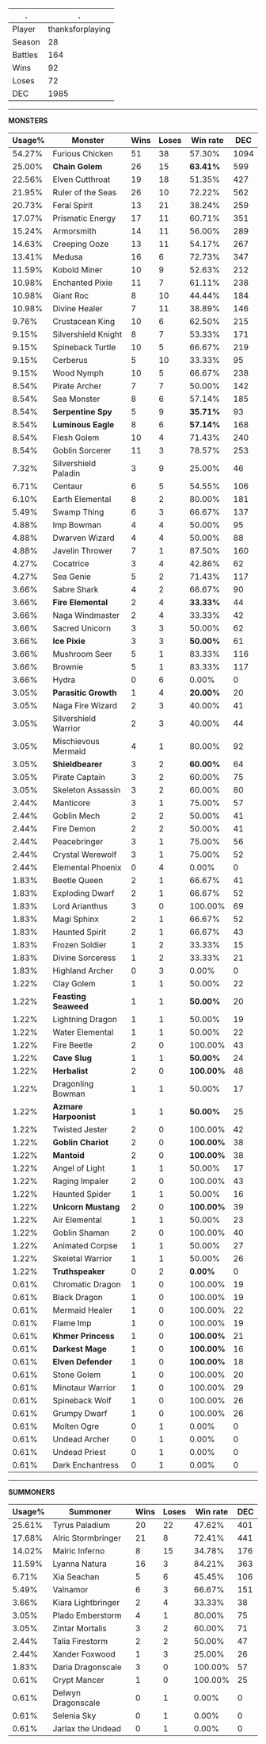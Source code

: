 .|.
|-|-
Player|thanksforplaying
Season|28
Battles|164
Wins|92
Loses|72
DEC|1985

---
**MONSTERS**

Usage%|Monster|Wins|Loses|Win rate|DEC|
-|-|-|-|-|-|
54.27%|Furious Chicken|51|38|57.30%|1094|
25.00%|**Chain Golem**|26|15|**63.41%**|599|
22.56%|Elven Cutthroat|19|18|51.35%|427|
21.95%|Ruler of the Seas|26|10|72.22%|562|
20.73%|Feral Spirit|13|21|38.24%|259|
17.07%|Prismatic Energy|17|11|60.71%|351|
15.24%|Armorsmith|14|11|56.00%|289|
14.63%|Creeping Ooze|13|11|54.17%|267|
13.41%|Medusa|16|6|72.73%|347|
11.59%|Kobold Miner|10|9|52.63%|212|
10.98%|Enchanted Pixie|11|7|61.11%|238|
10.98%|Giant Roc|8|10|44.44%|184|
10.98%|Divine Healer|7|11|38.89%|146|
9.76%|Crustacean King|10|6|62.50%|215|
9.15%|Silvershield Knight|8|7|53.33%|171|
9.15%|Spineback Turtle|10|5|66.67%|219|
9.15%|Cerberus|5|10|33.33%|95|
9.15%|Wood Nymph|10|5|66.67%|238|
8.54%|Pirate Archer|7|7|50.00%|142|
8.54%|Sea Monster|8|6|57.14%|185|
8.54%|**Serpentine Spy**|5|9|**35.71%**|93|
8.54%|**Luminous Eagle**|8|6|**57.14%**|168|
8.54%|Flesh Golem|10|4|71.43%|240|
8.54%|Goblin Sorcerer|11|3|78.57%|253|
7.32%|Silvershield Paladin|3|9|25.00%|46|
6.71%|Centaur|6|5|54.55%|106|
6.10%|Earth Elemental|8|2|80.00%|181|
5.49%|Swamp Thing|6|3|66.67%|137|
4.88%|Imp Bowman|4|4|50.00%|95|
4.88%|Dwarven Wizard|4|4|50.00%|88|
4.88%|Javelin Thrower|7|1|87.50%|160|
4.27%|Cocatrice|3|4|42.86%|62|
4.27%|Sea Genie|5|2|71.43%|117|
3.66%|Sabre Shark|4|2|66.67%|90|
3.66%|**Fire Elemental**|2|4|**33.33%**|44|
3.66%|Naga Windmaster|2|4|33.33%|42|
3.66%|Sacred Unicorn|3|3|50.00%|62|
3.66%|**Ice Pixie**|3|3|**50.00%**|61|
3.66%|Mushroom Seer|5|1|83.33%|116|
3.66%|Brownie|5|1|83.33%|117|
3.66%|Hydra|0|6|0.00%|0|
3.05%|**Parasitic Growth**|1|4|**20.00%**|20|
3.05%|Naga Fire Wizard|2|3|40.00%|41|
3.05%|Silvershield Warrior|2|3|40.00%|44|
3.05%|Mischievous Mermaid|4|1|80.00%|92|
3.05%|**Shieldbearer**|3|2|**60.00%**|64|
3.05%|Pirate Captain|3|2|60.00%|75|
3.05%|Skeleton Assassin|3|2|60.00%|80|
2.44%|Manticore|3|1|75.00%|57|
2.44%|Goblin Mech|2|2|50.00%|41|
2.44%|Fire Demon|2|2|50.00%|41|
2.44%|Peacebringer|3|1|75.00%|56|
2.44%|Crystal Werewolf|3|1|75.00%|52|
2.44%|Elemental Phoenix|0|4|0.00%|0|
1.83%|Beetle Queen|2|1|66.67%|41|
1.83%|Exploding Dwarf|2|1|66.67%|52|
1.83%|Lord Arianthus|3|0|100.00%|69|
1.83%|Magi Sphinx|2|1|66.67%|52|
1.83%|Haunted Spirit|2|1|66.67%|43|
1.83%|Frozen Soldier|1|2|33.33%|15|
1.83%|Divine Sorceress|1|2|33.33%|21|
1.83%|Highland Archer|0|3|0.00%|0|
1.22%|Clay Golem|1|1|50.00%|22|
1.22%|**Feasting Seaweed**|1|1|**50.00%**|20|
1.22%|Lightning Dragon|1|1|50.00%|19|
1.22%|Water Elemental|1|1|50.00%|22|
1.22%|Fire Beetle|2|0|100.00%|43|
1.22%|**Cave Slug**|1|1|**50.00%**|24|
1.22%|**Herbalist**|2|0|**100.00%**|48|
1.22%|Dragonling Bowman|1|1|50.00%|17|
1.22%|**Azmare Harpoonist**|1|1|**50.00%**|25|
1.22%|Twisted Jester|2|0|100.00%|42|
1.22%|**Goblin Chariot**|2|0|**100.00%**|38|
1.22%|**Mantoid**|2|0|**100.00%**|38|
1.22%|Angel of Light|1|1|50.00%|17|
1.22%|Raging Impaler|2|0|100.00%|43|
1.22%|Haunted Spider|1|1|50.00%|16|
1.22%|**Unicorn Mustang**|2|0|**100.00%**|39|
1.22%|Air Elemental|1|1|50.00%|23|
1.22%|Goblin Shaman|2|0|100.00%|40|
1.22%|Animated Corpse|1|1|50.00%|27|
1.22%|Skeletal Warrior|1|1|50.00%|26|
1.22%|**Truthspeaker**|0|2|**0.00%**|0|
0.61%|Chromatic Dragon|1|0|100.00%|19|
0.61%|Black Dragon|1|0|100.00%|19|
0.61%|Mermaid Healer|1|0|100.00%|22|
0.61%|Flame Imp|1|0|100.00%|19|
0.61%|**Khmer Princess**|1|0|**100.00%**|21|
0.61%|**Darkest Mage**|1|0|**100.00%**|16|
0.61%|**Elven Defender**|1|0|**100.00%**|18|
0.61%|Stone Golem|1|0|100.00%|20|
0.61%|Minotaur Warrior|1|0|100.00%|29|
0.61%|Spineback Wolf|1|0|100.00%|26|
0.61%|Grumpy Dwarf|1|0|100.00%|26|
0.61%|Molten Ogre|0|1|0.00%|0|
0.61%|Undead Archer|0|1|0.00%|0|
0.61%|Undead Priest|0|1|0.00%|0|
0.61%|Dark Enchantress|0|1|0.00%|0|

---
**SUMMONERS**

Usage%|Summoner|Wins|Loses|Win rate|DEC|
-|-|-|-|-|-|
25.61%|Tyrus Paladium|20|22|47.62%|401|
17.68%|Alric Stormbringer|21|8|72.41%|441|
14.02%|Malric Inferno|8|15|34.78%|176|
11.59%|Lyanna Natura|16|3|84.21%|363|
6.71%|Xia Seachan|5|6|45.45%|106|
5.49%|Valnamor|6|3|66.67%|151|
3.66%|Kiara Lightbringer|2|4|33.33%|38|
3.05%|Plado Emberstorm|4|1|80.00%|75|
3.05%|Zintar Mortalis|3|2|60.00%|71|
2.44%|Talia Firestorm|2|2|50.00%|47|
2.44%|Xander Foxwood|1|3|25.00%|26|
1.83%|Daria Dragonscale|3|0|100.00%|57|
0.61%|Crypt Mancer|1|0|100.00%|25|
0.61%|Delwyn Dragonscale|0|1|0.00%|0|
0.61%|Selenia Sky|0|1|0.00%|0|
0.61%|Jarlax the Undead|0|1|0.00%|0|

